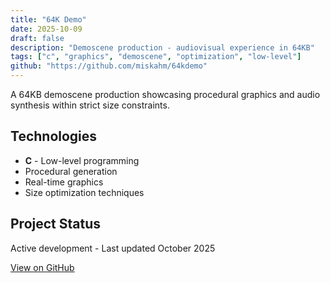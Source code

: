```yaml
---
title: "64K Demo"
date: 2025-10-09
draft: false
description: "Demoscene production - audiovisual experience in 64KB"
tags: ["c", "graphics", "demoscene", "optimization", "low-level"]
github: "https://github.com/miskahm/64kdemo"
---
```


A 64KB demoscene production showcasing procedural graphics and audio synthesis within strict size constraints.

## Technologies

- **C** - Low-level programming
- Procedural generation
- Real-time graphics
- Size optimization techniques

## Project Status

Active development - Last updated October 2025

[View on GitHub](https://github.com/miskahm/64kdemo)
